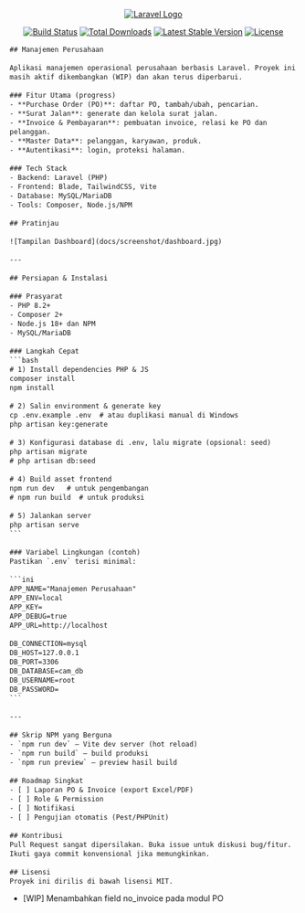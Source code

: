 <p align="center"><a href="https://laravel.com" target="_blank"><img src="https://raw.githubusercontent.com/laravel/art/master/logo-lockup/5%20SVG/2%20CMYK/1%20Full%20Color/laravel-logolockup-cmyk-red.svg" width="400" alt="Laravel Logo"></a></p>

<p align="center">
<a href="https://github.com/laravel/framework/actions"><img src="https://github.com/laravel/framework/workflows/tests/badge.svg" alt="Build Status"></a>
<a href="https://packagist.org/packages/laravel/framework"><img src="https://img.shields.io/packagist/dt/laravel/framework" alt="Total Downloads"></a>
    <a href="https://packagist.org/packages/laravel/framework"><img src="https://img.shields.io/packagist/v/laravel/framework" alt="Latest Stable Version"></a>
    <a href="https://packagist.org/packages/laravel/framework"><img src="https://img.shields.io/packagist/l/laravel/framework" alt="License"></a>
    </p>

    ## Manajemen Perusahaan
    
    Aplikasi manajemen operasional perusahaan berbasis Laravel. Proyek ini masih aktif dikembangkan (WIP) dan akan terus diperbarui.
    
    ### Fitur Utama (progress)
    - **Purchase Order (PO)**: daftar PO, tambah/ubah, pencarian.
    - **Surat Jalan**: generate dan kelola surat jalan.
    - **Invoice & Pembayaran**: pembuatan invoice, relasi ke PO dan pelanggan.
    - **Master Data**: pelanggan, karyawan, produk.
    - **Autentikasi**: login, proteksi halaman.
    
    ### Tech Stack
    - Backend: Laravel (PHP)
    - Frontend: Blade, TailwindCSS, Vite
    - Database: MySQL/MariaDB
    - Tools: Composer, Node.js/NPM
    
    ## Pratinjau
    
    ![Tampilan Dashboard](docs/screenshot/dashboard.jpg)
    
    ---
    
    ## Persiapan & Instalasi
    
    ### Prasyarat
    - PHP 8.2+
    - Composer 2+
    - Node.js 18+ dan NPM
    - MySQL/MariaDB
    
    ### Langkah Cepat
    ```bash
    # 1) Install dependencies PHP & JS
    composer install
    npm install
    
    # 2) Salin environment & generate key
    cp .env.example .env  # atau duplikasi manual di Windows
    php artisan key:generate
    
    # 3) Konfigurasi database di .env, lalu migrate (opsional: seed)
    php artisan migrate
    # php artisan db:seed
    
    # 4) Build asset frontend
    npm run dev   # untuk pengembangan
    # npm run build  # untuk produksi
    
    # 5) Jalankan server
    php artisan serve
    ```
    
    ### Variabel Lingkungan (contoh)
    Pastikan `.env` terisi minimal:
    
    ```ini
    APP_NAME="Manajemen Perusahaan"
    APP_ENV=local
    APP_KEY=
    APP_DEBUG=true
    APP_URL=http://localhost
    
    DB_CONNECTION=mysql
    DB_HOST=127.0.0.1
    DB_PORT=3306
    DB_DATABASE=cam_db
    DB_USERNAME=root
    DB_PASSWORD=
    ```
    
    ---
    
    ## Skrip NPM yang Berguna
    - `npm run dev` — Vite dev server (hot reload)
    - `npm run build` — build produksi
    - `npm run preview` — preview hasil build
    
    ## Roadmap Singkat
    - [ ] Laporan PO & Invoice (export Excel/PDF)
    - [ ] Role & Permission
    - [ ] Notifikasi
    - [ ] Pengujian otomatis (Pest/PHPUnit)
    
    ## Kontribusi
    Pull Request sangat dipersilakan. Buka issue untuk diskusi bug/fitur. Ikuti gaya commit konvensional jika memungkinkan.
    
    ## Lisensi
    Proyek ini dirilis di bawah lisensi MIT.

- [WIP] Menambahkan field no_invoice pada modul PO
